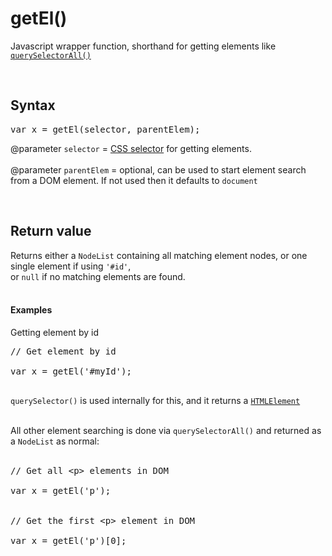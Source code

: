 # getEl()
Javascript wrapper function, shorthand for getting elements like <code><a href="https://developer.mozilla.org/en-US/docs/Web/API/Document/querySelectorAll">querySelectorAll()</a></code>

<br />

## Syntax
<pre>
var x = getEl(selector, parentElem);
</pre>

@parameter <code>selector</code> = <a href="https://developer.mozilla.org/en-US/docs/Web/CSS/CSS_Selectors">CSS selector</a> for getting elements.
<br /><br />
@parameter <code>parentElem</code> = optional, can be used to start element search from a DOM element. If not used then it defaults to <code>document</code>

<br />

## Return value
Returns either a <code>NodeList</code> containing all matching element nodes, or one single element if using <code>'#id'</code>,<br />
or <code>null</code> if no matching elements are found.<br /><br />

#### Examples
Getting element by id<br />
<pre>
// Get element by id

var x = getEl('#myId');

</pre>
<code>querySelector()</code> is used internally for this, and it returns a <code><a href="https://developer.mozilla.org/en-US/docs/Web/API/HTMLElement">HTMLElement</a></code>

<br />
All other element searching is done via <code>querySelectorAll()</code> and returned as a <code>NodeList</code> as normal:<br /><br />

<pre>
// Get all &lt;p&gt; elements in DOM

var x = getEl('p');


// Get the first &lt;p&gt; element in DOM

var x = getEl('p')[0];

</pre>


